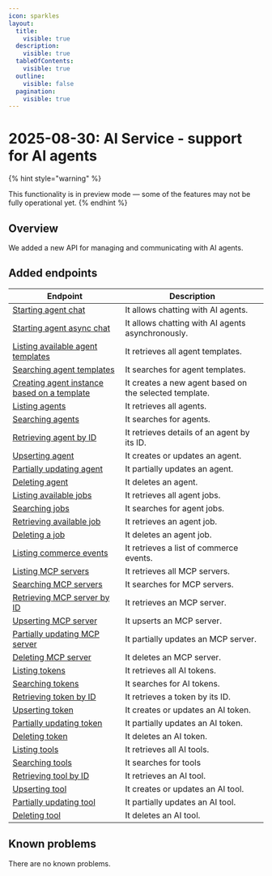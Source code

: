 ```yaml
---
icon: sparkles
layout:
  title:
    visible: true
  description:
    visible: true
  tableOfContents:
    visible: true
  outline:
    visible: false
  pagination:
    visible: true
---
```


# 2025-08-30: AI Service - support for AI agents

{% hint style="warning" %}

This functionality is in preview mode — some of the features may not be fully operational yet.
{% endhint %}

## Overview

We added a new API for managing and communicating with AI agents.

## Added endpoints

| Endpoint                                                                                                                                                                                             | Description                                     |
|------------------------------------------------------------------------------------------------------------------------------------------------------------------------------------------------------|-------------------------------------------------|
| [Starting agent chat](https://developer.emporix.io/api-references/api-guides-and-references/artificial-intelligence/ai-service/api-reference/agentic#post-ai-agents-chat)                            | It allows chatting with AI agents.                |
| [Starting agent async chat](https://developer.emporix.io/api-references/api-guides-and-references/artificial-intelligence/ai-service/api-reference/agentic#post-ai-agents-chat-async)                | It allows chatting with AI agents asynchronously. |
| [Listing available agent templates](https://developer.emporix.io/api-references/api-guides-and-references/artificial-intelligence/ai-service/api-reference/agentic#get-ai-list-templates)            | It retrieves all agent templates.               |
| [Searching agent templates](https://developer.emporix.io/api-references/api-guides-and-references/artificial-intelligence/ai-service/api-reference/agentic#post-ai-search-templates)                 | It searches for agent templates.                  |
| [Creating agent instance based on a template](https://developer.emporix.io/api-references/api-guides-and-references/artificial-intelligence/ai-service/api-reference/agentic#post-ai-clone-template) | It creates a new agent based on the selected template.    |
| [Listing agents](https://developer.emporix.io/api-references/api-guides-and-references/artificial-intelligence/ai-service/api-reference/agentic#get-ai-list-agents)                                  | It retrieves all agents.                         |
| [Searching agents](https://developer.emporix.io/api-references/api-guides-and-references/artificial-intelligence/ai-service/api-reference/agentic#post-ai-search-agents)                             | It searches for agents.                          |
| [Retrieving agent by ID](https://developer.emporix.io/api-references/api-guides-and-references/artificial-intelligence/ai-service/api-reference/agentic#get-ai-retrieve-agent)                       | It retrieves details of an agent by its ID.                           |
| [Upserting agent](https://developer.emporix.io/api-references/api-guides-and-references/artificial-intelligence/ai-service/api-reference/agentic#put-ai-upsert-agent)                                | It creates or updates an agent.                             |
| [Partially updating agent](https://developer.emporix.io/api-references/api-guides-and-references/artificial-intelligence/ai-service/api-reference/agentic#patch-ai-update-agent)                     | It partially updates an agent.                   |
| [Deleting agent](https://developer.emporix.io/api-references/api-guides-and-references/artificial-intelligence/ai-service/api-reference/agentic#delete-ai-delete-agent)                              | It deletes an agent.                             |
| [Listing available jobs](https://developer.emporix.io/api-references/api-guides-and-references/artificial-intelligence/ai-service/api-reference/job#get-ai-list-jobs)                                | It retrieves all agent jobs.                     |
| [Searching jobs](https://developer.emporix.io/api-references/api-guides-and-references/artificial-intelligence/ai-service/api-reference/job#post-ai-search-jobs)                                     | It searches for agent jobs.                      |
| [Retrieving available job](https://developer.emporix.io/api-references/api-guides-and-references/artificial-intelligence/ai-service/api-reference/job#get-ai-retrieve-job)                           | It retrieves an agent job.                       |
| [Deleting a job](https://developer.emporix.io/api-references/api-guides-and-references/artificial-intelligence/ai-service/api-reference/job#delete-ai-delete-job)                                    | It deletes an agent job.                         |
| [Listing commerce events](https://developer.emporix.io/api-references/api-guides-and-references/artificial-intelligence/ai-service/api-reference/commerce-events#GET-ai-list-commerce-events)        | It retrieves a list of commerce events.                         |
| [Listing MCP servers](https://developer.emporix.io/api-references/api-guides-and-references/artificial-intelligence/ai-service/api-reference/mcp-server#get-ai-list-mcp-servers)                     | It retrieves all MCP servers.                    |
| [Searching MCP servers](https://developer.emporix.io/api-references/api-guides-and-references/artificial-intelligence/ai-service/api-reference/mcp-server#post-ai-search-mcp-servers)                | It searches for MCP servers.                     |
| [Retrieving MCP server by ID](https://developer.emporix.io/api-references/api-guides-and-references/artificial-intelligence/ai-service/api-reference/mcp-server#get-ai-retrieve-mcp-server)          | It retrieves an MCP server.                      |
| [Upserting MCP server](https://developer.emporix.io/api-references/api-guides-and-references/artificial-intelligence/ai-service/api-reference/mcp-server#put-ai-upsert-mcp-server)                   | It upserts an MCP server.                         |
| [Partially updating MCP server](https://developer.emporix.io/api-references/api-guides-and-references/artificial-intelligence/ai-service/api-reference/mcp-server#patch-ai-update-mcp-server)        | It partially updates an MCP server.               |
| [Deleting MCP server](https://developer.emporix.io/api-references/api-guides-and-references/artificial-intelligence/ai-service/api-reference/mcp-server#delete-ai-delete-mcp-server)                 | It deletes an MCP server.                         |
| [Listing tokens](https://developer.emporix.io/api-references/api-guides-and-references/artificial-intelligence/ai-service/api-reference/token#get-ai-list-tokens)                                    | It retrieves all AI tokens.                         |
| [Searching tokens](https://developer.emporix.io/api-references/api-guides-and-references/artificial-intelligence/ai-service/api-reference/token#post-ai-search-tokens)                               | It searches for AI tokens.                          |
| [Retrieving token by ID](https://developer.emporix.io/api-references/api-guides-and-references/artificial-intelligence/ai-service/api-reference/token#get-ai-retrieve-token)                         | It retrieves a token by its ID.                            |
| [Upserting token](https://developer.emporix.io/api-references/api-guides-and-references/artificial-intelligence/ai-service/api-reference/token#put-ai-upsert-token)                                  | It creates or updates an AI token.                              |
| [Partially updating token](https://developer.emporix.io/api-references/api-guides-and-references/artificial-intelligence/ai-service/api-reference/token#patch-ai-update-token)                       | It partially updates an AI token.                    |
| [Deleting token](https://developer.emporix.io/api-references/api-guides-and-references/artificial-intelligence/ai-service/api-reference/token#delete-ai-delete-token)                                | It deletes an AI token.                              |
| [Listing tools](https://developer.emporix.io/api-references/api-guides-and-references/artificial-intelligence/ai-service/api-reference/tool#get-ai-list-tools)                                       | It retrieves all AI tools.                          |
| [Searching tools](https://developer.emporix.io/api-references/api-guides-and-references/artificial-intelligence/ai-service/api-reference/tool#post-ai-search-tools)                                  | It searches for tools                           |
| [Retrieving tool by ID](https://developer.emporix.io/api-references/api-guides-and-references/artificial-intelligence/ai-service/api-reference/tool#get-ai-retrieve-tool)                            | It retrieves an AI tool.                             |
| [Upserting tool](https://developer.emporix.io/api-references/api-guides-and-references/artificial-intelligence/ai-service/api-reference/tool#put-ai-upsert-tool)                                     | It creates or updates an AI tool.                               |
| [Partially updating tool](https://developer.emporix.io/api-references/api-guides-and-references/artificial-intelligence/ai-service/api-reference/tool#patch-ai-update-tool)                          | It partially updates an AI tool.                     |
| [Deleting tool](https://developer.emporix.io/api-references/api-guides-and-references/artificial-intelligence/ai-service/api-reference/tool#delete-ai-delete-tool)                                   | It deletes an AI tool.                               |

## Known problems

There are no known problems.